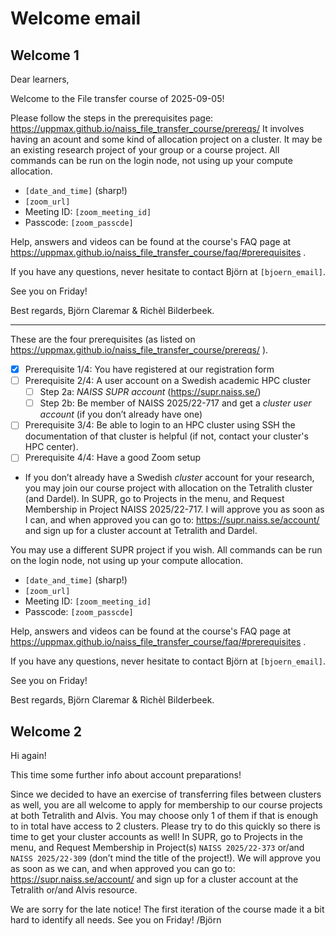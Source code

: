 # Welcome email

<!-- markdownlint-disable MD013 --><!-- We ignore the 80-chars max line length, so that these letters can be copy-pasted as-is -->

## Welcome 1

Dear learners,

Welcome to the File transfer course of 2025-09-05!

Please follow the steps in the prerequisites page: <https://uppmax.github.io/naiss_file_transfer_course/prereqs/>
It involves having an acount and some kind of allocation project on a cluster. It may be an existing research project of your group or a course project.
All commands can be run on the login node, not using up your compute allocation. 

- `[date_and_time]` (sharp!)
- `[zoom_url]`
- Meeting ID: `[zoom_meeting_id]`
- Passcode: `[zoom_passcde]`

Help, answers and videos can be found at the course's FAQ page at <https://uppmax.github.io/naiss_file_transfer_course/faq/#prerequisites> .

If you have any questions, never hesitate to contact Björn at `[bjoern_email]`.

See you on Friday!

Best regards,
Björn Claremar & Richèl Bilderbeek.

--------------

These are the four prerequisites (as listed on <https://uppmax.github.io/naiss_file_transfer_course/prereqs/> ). 

- [x] Prerequisite 1/4: You have registered at our registration form
- [ ] Prerequisite 2/4: A user account on a Swedish academic HPC cluster
    - [ ] Step 2a: _NAISS SUPR account_ (<https://supr.naiss.se/>)
    - [ ] Step 2b: Be member of NAISS 2025/22-717 and get a _cluster user account_ (if you don’t already have one)
- [ ] Prerequisite 3/4: Be able to login to an HPC cluster using SSH
  the documentation of that cluster is helpful (if not, contact your cluster's HPC center).
- [ ] Prerequisite 4/4: Have a good Zoom setup

- If you don’t already have a Swedish _cluster_ account for your research, you may join our course project with allocation on the Tetralith cluster (and Dardel).
In SUPR, go to Projects in the menu, and Request Membership in Project NAISS 2025/22-717.
I will approve you as soon as I can, and when approved you can go to:  <https://supr.naiss.se/account/> and sign up for a cluster account at Tetralith and Dardel.

You may use a different SUPR project if you wish. All commands can be run on the login node, not using up your compute allocation.

- `[date_and_time]` (sharp!)
- `[zoom_url]`
- Meeting ID: `[zoom_meeting_id]`
- Passcode: `[zoom_passcde]`

Help, answers and videos can be found at the course's FAQ page at <https://uppmax.github.io/naiss_file_transfer_course/faq/#prerequisites> .

If you have any questions, never hesitate to contact Björn at `[bjoern_email]`.

See you on Friday!

Best regards,
Björn Claremar & Richèl Bilderbeek.


## Welcome 2

Hi again!

This time some further info about account preparations!

Since we decided to have an exercise of transferring files between clusters as well, you are all welcome to apply for membership to our course projects at both Tetralith and Alvis.
You may choose only 1 of them if that is enough to in total have access to 2 clusters.
Please try to do this quickly so there is time to get your cluster accounts as well!
In SUPR, go to Projects in the menu, and Request Membership in Project(s) `NAISS 2025/22-373` or/and `NAISS 2025/22-309` (don’t mind the title of the project!).
We will approve you as soon as we can, and when approved you can go to:  <https://supr.naiss.se/account/> and sign up for a cluster account at the Tetralith or/and Alvis resource.

We are sorry for the late notice! The first iteration of the course made it a bit hard to identify all needs.
See you on Friday!
/Björn

<!-- markdownlint-enable MD013 -->
